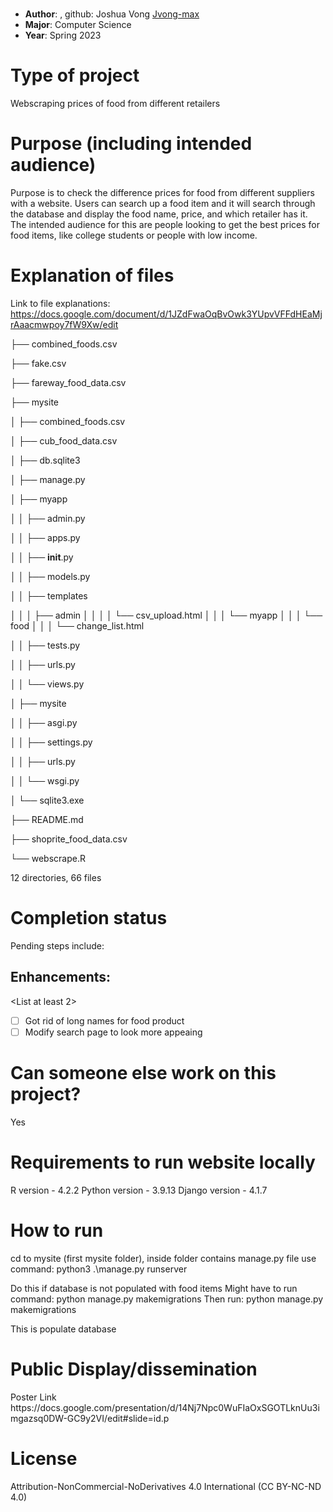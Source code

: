 # <Project Title>
* **Author**: <Name>, github: Joshua Vong [Jvong-max](<url link to github profile>)
* **Major**: <Major> Computer Science
* **Year**: <Year> Spring 2023

# Type of project
Webscraping prices of food from different retailers

# Purpose (including intended audience)
Purpose is to check the difference prices for food from 
different suppliers with a website. Users can search up a food item and 
it will search through the database and display the food name,
price, and which retailer has it. The intended audience for this 
are people looking to get the best prices for food items, like college students
or people with low income.

# Explanation of files

Link to file explanations: https://docs.google.com/document/d/1JZdFwaOqBvOwk3YUpvVFFdHEaMjrAaacmwpoy7fW9Xw/edit

├── combined_foods.csv

├── fake.csv

├── fareway_food_data.csv

├── mysite

│   ├── combined_foods.csv

│   ├── cub_food_data.csv

│   ├── db.sqlite3

│   ├── manage.py

│   ├── myapp

│   │   ├── admin.py

│   │   ├── apps.py

│   │   ├── __init__.py

│   │   ├── models.py

│   │   ├── templates

│   │   │   ├── admin
│   │   │   │   └── csv_upload.html
│   │   │   └── myapp
│   │   │       └── food
│   │   │           └── change_list.html

│   │   ├── tests.py

│   │   ├── urls.py

│   │   └── views.py

│   ├── mysite

│   │   ├── asgi.py

│   │   ├── settings.py

│   │   ├── urls.py

│   │   └── wsgi.py

│   └── sqlite3.exe

├── README.md

├── shoprite_food_data.csv

└── webscrape.R

12 directories, 66 files

# Completion status 

<as applicable> Pending steps include: 


## Enhancements: 
<List at least 2>

- [ ] Got rid of long names for food product
- [ ] Modify search page to look more appeaing

# Can someone else work on this project? 
Yes

# Requirements to run website locally
R version - 4.2.2
Python version - 3.9.13
Django version - 4.1.7

# How to run

cd to mysite (first mysite folder), inside folder contains manage.py file
use command: python3 .\manage.py runserver


Do this if database is not populated with food items
Might have to run command: python manage.py makemigrations
Then run: python manage.py makemigrations

This is populate database

# Public Display/dissemination
<List any existing public facing pages here>
Poster Link
https://docs.google.com/presentation/d/14Nj7Npc0WuFIaOxSGOTLknUu3imgazsq0DW-GC9y2VI/edit#slide=id.p

# License
Attribution-NonCommercial-NoDerivatives 4.0 International (CC BY-NC-ND 4.0)